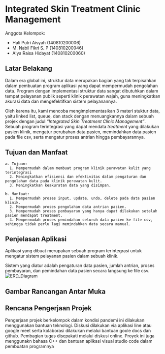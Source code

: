 # Integrated Skin Treatment Clinic Management

Anggota Kelompok:

* Hali Putri Aisyah   (140810200006) 
* M. Nabil Fikri S. P (140810200046)
* Alya Raisa Hidayat  (140810200060)

## Latar Belakang
Dalam era global ini, struktur data merupakan bagian yang tak terpisahkan dalam pembuatan program aplikasi yang dapat mempermudah pengolahan data. Program dengan implementasi struktur data sangat dibutuhkan dalam tempat pelayanan publik seperti klinik perawatan wajah, guna meningkatkan akurasi data dan mengefektifkan sistem pelayanannya.

Oleh karena itu, kami mencoba mengimplementasikan 3 materi stuktur data, yaitu linked list, queue, dan stack dengan menuangkannya dalam sebuah projek dengan judul _“Integrated Skin Treatment Clinic Management”_. Sebuah program terintegrasi yang dapat mendata _treatment_ yang dilakukan pasien klinik, mengatur perubahan data pasien, memindahkan data pasien pada file csv, serta mengatur proses antrian hingga pembayarannya.

## Tujuan dan Manfaat
    a. Tujuan:
      1. Mempermudah dalam membuat program klinik perawatan kulit yang terintegrasi
      2. Meningkatkan efisiensi dan efektivitas dalam pengaturan dan pengolahan data pada klinik perawatan kulit.
      3. Meningkatkan keakuratan data yang disimpan.

    b. Manfaat:
      1. Mempermudah proses input, update, undo, delete pada data pasien klinik. 
      2. Mempermudah proses pengolahan data antrian pasien.
      3. Mempermudah proses pembayaran yang hanya dapat dilakukan setelah pasien mendapat treatment.
      4. Mempermudah proses pemindahan seluruh data pasien ke file csv, sehingga tidak perlu lagi memindahkan data secara manual.


## Penjelasan Aplikasi
Aplikasi yang dibuat merupakan sebuah program terintegrasi untuk mengatur sistem pelayanan pasien dalam sebuah klinik.

Sistem yang diatur adalah pengaturan data pasien, jumlah antrian, proses pembayaran, dan pemindahan data pasien secara langsung ke file csv. 
![ERD_Diagram](https://user-images.githubusercontent.com/79495345/116907711-24df6e00-ac6c-11eb-9b8c-4898de28fe2f.jpg)

## Gambar Rancangan Antar Muka

## Rencana Pengerjaan Projek
Pengerjaan projek berkelompok dalam kondisi pandemi ini dilakukan menggunakan bantuan teknologi. Diskusi dilakukan via aplikasi line atau google meet serta kolaborasi dilakukan melalui bantuan goole docs dan github. Pembagian tugas disepakati melalui diskusi online.
Proyek ini juga menggunakn bahasa C++ dan bantuan aplikasi visual studio code dalam pembuatan programnya
